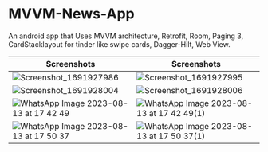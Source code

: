 # MVVM-News-App
An android app that Uses MVVM architecture, Retrofit, Room, Paging 3, CardStacklayout for tinder like swipe cards, Dagger-Hilt, Web View.








| Screenshots   | Screenshots |
| ------------- | ------------- |
|![Screenshot_1691927986](https://github.com/Akshatkamboj14/MVVM-News-App/assets/92685493/5d406e16-11f3-4b38-a0c2-cb0bb7f25e35)|![Screenshot_1691927995](https://github.com/Akshatkamboj14/MVVM-News-App/assets/92685493/03da2edd-a4cd-4325-8728-100bf896c81b)|
|![Screenshot_1691928004](https://github.com/Akshatkamboj14/MVVM-News-App/assets/92685493/433c6d17-7da5-4813-ad37-8574f85d3673)|![Screenshot_1691928006](https://github.com/Akshatkamboj14/MVVM-News-App/assets/92685493/9555866f-f9b4-4ced-a3c4-5cd90124422c)|
|![WhatsApp Image 2023-08-13 at 17 42 49](https://github.com/Akshatkamboj14/MVVM-News-App/assets/92685493/1aff2298-1845-48c9-a481-e9fa70724528)| ![WhatsApp Image 2023-08-13 at 17 42 49(1)](https://github.com/Akshatkamboj14/MVVM-News-App/assets/92685493/93d0ca6c-bb8d-4c9e-b497-9e0b6f281717)|
|![WhatsApp Image 2023-08-13 at 17 50 37](https://github.com/Akshatkamboj14/MVVM-News-App/assets/92685493/4a7a5e50-75ec-47a8-ab5a-21beba83c315)|![WhatsApp Image 2023-08-13 at 17 50 37(1)](https://github.com/Akshatkamboj14/MVVM-News-App/assets/92685493/7c3457f6-e4f0-4d5f-bada-ae7f36e01deb)






